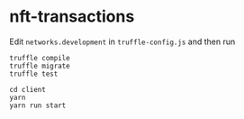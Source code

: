 # nft-transactions

Edit `networks.development` in `truffle-config.js` and then run

```
truffle compile
truffle migrate
truffle test

cd client
yarn
yarn run start
```
